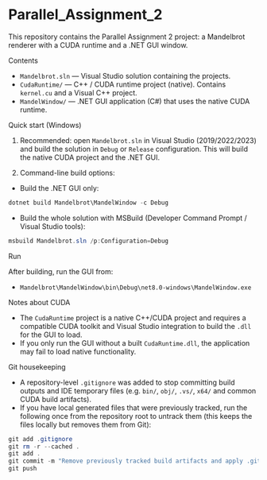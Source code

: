 # Parallel_Assignment_2

This repository contains the Parallel Assignment 2 project: a Mandelbrot renderer with a CUDA runtime and a .NET GUI window.

Contents
- `Mandelbrot.sln` — Visual Studio solution containing the projects.
- `CudaRuntime/` — C++ / CUDA runtime project (native). Contains `kernel.cu` and a Visual C++ project.
- `MandelWindow/` — .NET GUI application (C#) that uses the native CUDA runtime.

Quick start (Windows)

1. Recommended: open `Mandelbrot.sln` in Visual Studio (2019/2022/2023) and build the solution in `Debug` or `Release` configuration. This will build the native CUDA project and the .NET GUI.

2. Command-line build options:

- Build the .NET GUI only:

```powershell
dotnet build Mandelbrot\MandelWindow -c Debug
```

- Build the whole solution with MSBuild (Developer Command Prompt / Visual Studio tools):

```powershell
msbuild Mandelbrot.sln /p:Configuration=Debug
```

Run

After building, run the GUI from:

- `Mandelbrot\MandelWindow\bin\Debug\net8.0-windows\MandelWindow.exe`

Notes about CUDA

- The `CudaRuntime` project is a native C++/CUDA project and requires a compatible CUDA toolkit and Visual Studio integration to build the `.dll` for the GUI to load.
- If you only run the GUI without a built `CudaRuntime.dll`, the application may fail to load native functionality.

Git housekeeping

- A repository-level `.gitignore` was added to stop committing build outputs and IDE temporary files (e.g. `bin/`, `obj/`, `.vs/`, `x64/` and common CUDA build artifacts).
- If you have local generated files that were previously tracked, run the following once from the repository root to untrack them (this keeps the files locally but removes them from Git):

```powershell
git add .gitignore
git rm -r --cached .
git add .
git commit -m "Remove previously tracked build artifacts and apply .gitignore"
git push
```
